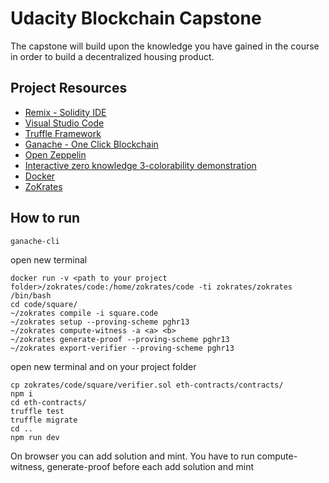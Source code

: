 # Udacity Blockchain Capstone

The capstone will build upon the knowledge you have gained in the course in order to build a decentralized housing product. 

## Project Resources

* [Remix - Solidity IDE](https://remix.ethereum.org/)
* [Visual Studio Code](https://code.visualstudio.com/)
* [Truffle Framework](https://truffleframework.com/)
* [Ganache - One Click Blockchain](https://truffleframework.com/ganache)
* [Open Zeppelin ](https://openzeppelin.org/)
* [Interactive zero knowledge 3-colorability demonstration](http://web.mit.edu/~ezyang/Public/graph/svg.html)
* [Docker](https://docs.docker.com/install/)
* [ZoKrates](https://github.com/Zokrates/ZoKrates)

## How to run

```shell
ganache-cli
```

 open new terminal

```shell
docker run -v <path to your project folder>/zokrates/code:/home/zokrates/code -ti zokrates/zokrates /bin/bash
cd code/square/
~/zokrates compile -i square.code
~/zokrates setup --proving-scheme pghr13
~/zokrates compute-witness -a <a> <b>
~/zokrates generate-proof --proving-scheme pghr13
~/zokrates export-verifier --proving-scheme pghr13
```

open new terminal and on your project folder

```shell
cp zokrates/code/square/verifier.sol eth-contracts/contracts/
npm i
cd eth-contracts/
truffle test
truffle migrate
cd ..
npm run dev
```

On browser you can add solution and mint.
You have to run compute-witness, generate-proof before each add solution and mint






